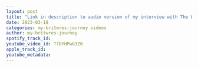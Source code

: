 ```yaml
---
layout: post
title: "Link in description to audio version of my interview with The Wrestle Island Temple Trainees"
date: 2023-03-18
categories: my-britwres-journey videos
author: my-britwres-journey
spotify_track_id: 
youtube_video_id: T7bYHPwG3Z0
apple_track_id: 
youtube_metadata: 
---
```

